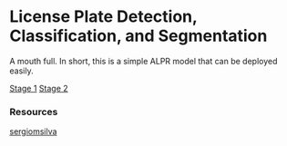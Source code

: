 # License Plate Detection, Classification, and Segmentation

A mouth full. In short, this is a simple ALPR model that can be deployed easily.

[Stage 1](https://github.com/thejordanprice/tf-alpr-notebook/blob/master/%5BStage%201%5D%20License%20Plate%20Detection%20and%20Classification.ipynb)
[Stage 2](https://github.com/thejordanprice/tf-alpr-notebook/blob/master/%5BStage%202%5D%20Plate%20Character%20Segmentation%20with%20OpenCV.ipynb)

### Resources

[sergiomsilva](https://github.com/sergiomsilva/alpr-unconstrained)
